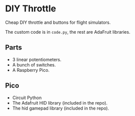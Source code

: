 # DIY Throttle
Cheap DIY throttle and buttons for flight simulators.

The custom code is in `code.py`, the rest are AdaFruit libraries.


## Parts
- 3 linear potentiometers.
- A bunch of switches.
- A Raspberry Pico.


## Pico
- Circuit Python
- The Adafruit HID library (included in the repo).
- The hid gamepad library (included in the repo).
